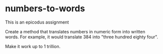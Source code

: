 numbers-to-words
==============

This is an epicodus assignment

Create a method that translates numbers in numeric form into written words. For example, it would translate 384 into "three hundred eighty four".

Make it work up to 1 trillion.
